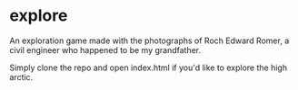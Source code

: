 # explore

An exploration game made with the photographs of Roch Edward Romer, a civil engineer who happened to be my grandfather.

Simply clone the repo and open index.html if you'd like to explore the high arctic.

